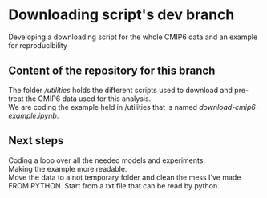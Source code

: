 # Downloading script's dev branch

Developing a downloading script for the whole CMIP6 data and an example for reproducibility

## Content of the repository for this branch

The folder */utilities* holds the different scripts used to download and pre-treat the CMIP6 data used for this analysis.\
We are coding the example held in /utilities that is named *download-cmip6-example.ipynb*.

## Next steps

Coding a loop over all the needed models and experiments.\
Making the example more readable.\
Move the data to a not temporary folder and clean the mess I've made FROM PYTHON.
Start from a txt file that can be read by python.

